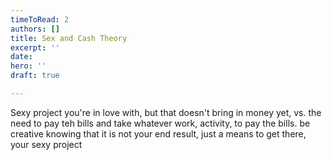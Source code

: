 ```yaml
---
timeToRead: 2
authors: []
title: Sex and Cash Theory
excerpt: ''
date: 
hero: ''
draft: true

---
```

Sexy project you're in love with, but that doesn't bring in money yet, vs. the need to pay teh bills and take whatever work, activity, to pay the bills. be creative knowing that it is not your end result, just a means to get there, your sexy project